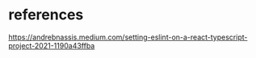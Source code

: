 # references
https://andrebnassis.medium.com/setting-eslint-on-a-react-typescript-project-2021-1190a43ffba
